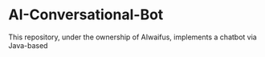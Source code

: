 # AI-Conversational-Bot
This repository, under the ownership of AIwaifus, implements a chatbot via Java-based 
